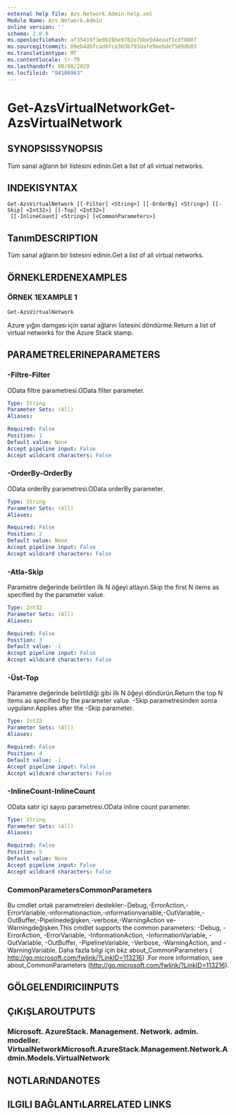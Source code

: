 ```yaml
---
external help file: Azs.Network.Admin-help.xml
Module Name: Azs.Network.Admin
online version: ''
schema: 2.0.0
ms.openlocfilehash: af35419f3e0b28be9782e7bbe5d4eaaf1cdf0807
ms.sourcegitcommit: 09eb4dbfcad6fce303b793dafe9bebdef589db03
ms.translationtype: MT
ms.contentlocale: tr-TR
ms.lasthandoff: 08/08/2020
ms.locfileid: "94106963"
---
```

# <span data-ttu-id="dd8e6-101">Get-AzsVirtualNetwork</span><span class="sxs-lookup"><span data-stu-id="dd8e6-101">Get-AzsVirtualNetwork</span></span>

## <span data-ttu-id="dd8e6-102">SYNOPSIS</span><span class="sxs-lookup"><span data-stu-id="dd8e6-102">SYNOPSIS</span></span>
<span data-ttu-id="dd8e6-103">Tüm sanal ağların bir listesini edinin.</span><span class="sxs-lookup"><span data-stu-id="dd8e6-103">Get a list of all virtual networks.</span></span>

## <span data-ttu-id="dd8e6-104">INDEKI</span><span class="sxs-lookup"><span data-stu-id="dd8e6-104">SYNTAX</span></span>

```
Get-AzsVirtualNetwork [[-Filter] <String>] [[-OrderBy] <String>] [[-Skip] <Int32>] [[-Top] <Int32>]
 [[-InlineCount] <String>] [<CommonParameters>]
```

## <span data-ttu-id="dd8e6-105">Tanım</span><span class="sxs-lookup"><span data-stu-id="dd8e6-105">DESCRIPTION</span></span>
<span data-ttu-id="dd8e6-106">Tüm sanal ağların bir listesini edinin.</span><span class="sxs-lookup"><span data-stu-id="dd8e6-106">Get a list of all virtual networks.</span></span>

## <span data-ttu-id="dd8e6-107">ÖRNEKLERDEN</span><span class="sxs-lookup"><span data-stu-id="dd8e6-107">EXAMPLES</span></span>

### <span data-ttu-id="dd8e6-108">ÖRNEK 1</span><span class="sxs-lookup"><span data-stu-id="dd8e6-108">EXAMPLE 1</span></span>
```
Get-AzsVirtualNetwork
```

<span data-ttu-id="dd8e6-109">Azure yığın damgası için sanal ağların listesini döndürme.</span><span class="sxs-lookup"><span data-stu-id="dd8e6-109">Return a list of virtual networks for the Azure Stack stamp.</span></span>

## <span data-ttu-id="dd8e6-110">PARAMETRELERINE</span><span class="sxs-lookup"><span data-stu-id="dd8e6-110">PARAMETERS</span></span>

### <span data-ttu-id="dd8e6-111">-Filtre</span><span class="sxs-lookup"><span data-stu-id="dd8e6-111">-Filter</span></span>
<span data-ttu-id="dd8e6-112">OData filtre parametresi.</span><span class="sxs-lookup"><span data-stu-id="dd8e6-112">OData filter parameter.</span></span>

```yaml
Type: String
Parameter Sets: (All)
Aliases:

Required: False
Position: 1
Default value: None
Accept pipeline input: False
Accept wildcard characters: False
```

### <span data-ttu-id="dd8e6-113">-OrderBy</span><span class="sxs-lookup"><span data-stu-id="dd8e6-113">-OrderBy</span></span>
<span data-ttu-id="dd8e6-114">OData orderBy parametresi.</span><span class="sxs-lookup"><span data-stu-id="dd8e6-114">OData orderBy parameter.</span></span>

```yaml
Type: String
Parameter Sets: (All)
Aliases:

Required: False
Position: 2
Default value: None
Accept pipeline input: False
Accept wildcard characters: False
```

### <span data-ttu-id="dd8e6-115">-Atla</span><span class="sxs-lookup"><span data-stu-id="dd8e6-115">-Skip</span></span>
<span data-ttu-id="dd8e6-116">Parametre değerinde belirtilen ilk N öğeyi atlayın.</span><span class="sxs-lookup"><span data-stu-id="dd8e6-116">Skip the first N items as specified by the parameter value.</span></span>

```yaml
Type: Int32
Parameter Sets: (All)
Aliases:

Required: False
Position: 3
Default value: -1
Accept pipeline input: False
Accept wildcard characters: False
```

### <span data-ttu-id="dd8e6-117">-Üst</span><span class="sxs-lookup"><span data-stu-id="dd8e6-117">-Top</span></span>
<span data-ttu-id="dd8e6-118">Parametre değerinde belirtildiği gibi ilk N öğeyi döndürün.</span><span class="sxs-lookup"><span data-stu-id="dd8e6-118">Return the top N items as specified by the parameter value.</span></span>
<span data-ttu-id="dd8e6-119">-Skip parametresinden sonra uygulanır.</span><span class="sxs-lookup"><span data-stu-id="dd8e6-119">Applies after the -Skip parameter.</span></span>

```yaml
Type: Int32
Parameter Sets: (All)
Aliases:

Required: False
Position: 4
Default value: -1
Accept pipeline input: False
Accept wildcard characters: False
```

### <span data-ttu-id="dd8e6-120">-InlineCount</span><span class="sxs-lookup"><span data-stu-id="dd8e6-120">-InlineCount</span></span>
<span data-ttu-id="dd8e6-121">OData satır içi sayısı parametresi.</span><span class="sxs-lookup"><span data-stu-id="dd8e6-121">OData inline count parameter.</span></span>

```yaml
Type: String
Parameter Sets: (All)
Aliases:

Required: False
Position: 5
Default value: None
Accept pipeline input: False
Accept wildcard characters: False
```

### <span data-ttu-id="dd8e6-122">CommonParameters</span><span class="sxs-lookup"><span data-stu-id="dd8e6-122">CommonParameters</span></span>
<span data-ttu-id="dd8e6-123">Bu cmdlet ortak parametreleri destekler:-Debug,-ErrorAction,-ErrorVariable,-ınformationaction,-ınformationvariable,-OutVariable,-OutBuffer,-Pipelinedeğişken,-verbose,-WarningAction ve-Warningdeğişken.</span><span class="sxs-lookup"><span data-stu-id="dd8e6-123">This cmdlet supports the common parameters: -Debug, -ErrorAction, -ErrorVariable, -InformationAction, -InformationVariable, -OutVariable, -OutBuffer, -PipelineVariable, -Verbose, -WarningAction, and -WarningVariable.</span></span> <span data-ttu-id="dd8e6-124">Daha fazla bilgi için bkz about_CommonParameters ( http://go.microsoft.com/fwlink/?LinkID=113216) .</span><span class="sxs-lookup"><span data-stu-id="dd8e6-124">For more information, see about_CommonParameters (http://go.microsoft.com/fwlink/?LinkID=113216).</span></span>

## <span data-ttu-id="dd8e6-125">GÖLGELENDIRICI</span><span class="sxs-lookup"><span data-stu-id="dd8e6-125">INPUTS</span></span>

## <span data-ttu-id="dd8e6-126">ÇıKıŞLAR</span><span class="sxs-lookup"><span data-stu-id="dd8e6-126">OUTPUTS</span></span>

### <span data-ttu-id="dd8e6-127">Microsoft. AzureStack. Management. Network. admin. modeller. VirtualNetwork</span><span class="sxs-lookup"><span data-stu-id="dd8e6-127">Microsoft.AzureStack.Management.Network.Admin.Models.VirtualNetwork</span></span>

## <span data-ttu-id="dd8e6-128">NOTLARıNDA</span><span class="sxs-lookup"><span data-stu-id="dd8e6-128">NOTES</span></span>

## <span data-ttu-id="dd8e6-129">ILGILI BAĞLANTıLAR</span><span class="sxs-lookup"><span data-stu-id="dd8e6-129">RELATED LINKS</span></span>
